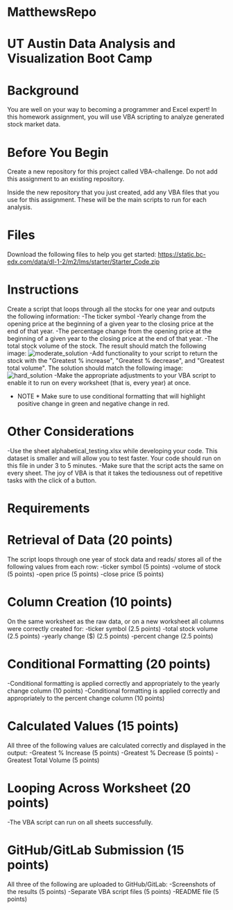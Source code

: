 # MatthewsRepo
# UT Austin Data Analysis and Visualization Boot Camp

# Background
You are well on your way to becoming a programmer and Excel expert! In this homework assignment, you will use VBA scripting to analyze generated stock market data.

# Before You Begin
Create a new repository for this project called VBA-challenge. Do not add this assignment to an existing repository.

Inside the new repository that you just created, add any VBA files that you use for this assignment. These will be the main scripts to run for each analysis.

# Files
Download the following files to help you get started:
https://static.bc-edx.com/data/dl-1-2/m2/lms/starter/Starter_Code.zip

# Instructions
Create a script that loops through all the stocks for one year and outputs the following information:
-The ticker symbol
-Yearly change from the opening price at the beginning of a given year to the closing price at the end of that year.
-The percentage change from the opening price at the beginning of a given year to the closing price at the end of that year.
-The total stock volume of the stock. The result should match the following image:
![moderate_solution](https://github.com/mdurney1724/MatthewsRepo/assets/60820214/2c9773e8-ba30-446e-aaa5-6145037da6e5)
-Add functionality to your script to return the stock with the "Greatest % increase", "Greatest % decrease", and "Greatest total volume". The solution should match the following image:
![hard_solution](https://github.com/mdurney1724/MatthewsRepo/assets/60820214/7fdf8ec7-3297-4d99-9fa2-94199727f006)
-Make the appropriate adjustments to your VBA script to enable it to run on every worksheet (that is, every year) at once.

* NOTE *
Make sure to use conditional formatting that will highlight positive change in green and negative change in red.

# Other Considerations
-Use the sheet alphabetical_testing.xlsx while developing your code. This dataset is smaller and will allow you to test faster. Your code should run on this file in under 3 to 5 minutes.
-Make sure that the script acts the same on every sheet. The joy of VBA is that it takes the tediousness out of repetitive tasks with the click of a button.

# Requirements
# Retrieval of Data (20 points)
The script loops through one year of stock data and reads/ stores all of the following values from each row:
-ticker symbol (5 points)
-volume of stock (5 points)
-open price (5 points)
-close price (5 points)

# Column Creation (10 points)
On the same worksheet as the raw data, or on a new worksheet all columns were correctly created for:
-ticker symbol (2.5 points)
-total stock volume (2.5 points)
-yearly change ($) (2.5 points)
-percent change (2.5 points)

# Conditional Formatting (20 points)
-Conditional formatting is applied correctly and appropriately to the yearly change column (10 points)
-Conditional formatting is applied correctly and appropriately to the percent change column (10 points)

# Calculated Values (15 points)
All three of the following values are calculated correctly and displayed in the output:
-Greatest % Increase (5 points)
-Greatest % Decrease (5 points)
-Greatest Total Volume (5 points)

# Looping Across Worksheet (20 points)
-The VBA script can run on all sheets successfully.

# GitHub/GitLab Submission (15 points)
All three of the following are uploaded to GitHub/GitLab:
-Screenshots of the results (5 points)
-Separate VBA script files (5 points)
-README file (5 points)
